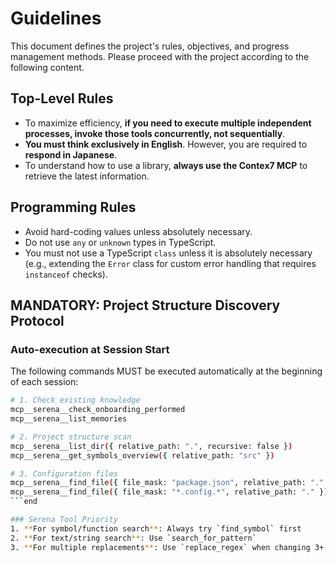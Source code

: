 # Guidelines

This document defines the project's rules, objectives, and progress management methods. Please proceed with the project according to the following content.

## Top-Level Rules

- To maximize efficiency, **if you need to execute multiple independent processes, invoke those tools concurrently, not sequentially**.
- **You must think exclusively in English**. However, you are required to **respond in Japanese**.
- To understand how to use a library, **always use the Contex7 MCP** to retrieve the latest information.

## Programming Rules

- Avoid hard-coding values unless absolutely necessary.
- Do not use `any` or `unknown` types in TypeScript.
- You must not use a TypeScript `class` unless it is absolutely necessary (e.g., extending the `Error` class for custom error handling that requires `instanceof` checks).

## MANDATORY: Project Structure Discovery Protocol

### Auto-execution at Session Start
The following commands MUST be executed automatically at the beginning of each session:

```bash
# 1. Check existing knowledge
mcp__serena__check_onboarding_performed
mcp__serena__list_memories

# 2. Project structure scan
mcp__serena__list_dir({ relative_path: ".", recursive: false })
mcp__serena__get_symbols_overview({ relative_path: "src" })

# 3. Configuration files
mcp__serena__find_file({ file_mask: "package.json", relative_path: "." })
mcp__serena__find_file({ file_mask: "*.config.*", relative_path: "." })
```end

### Serena Tool Priority
1. **For symbol/function search**: Always try `find_symbol` first
2. **For text/string search**: Use `search_for_pattern`
3. **For multiple replacements**: Use `replace_regex` when changing 3+ similar patterns
